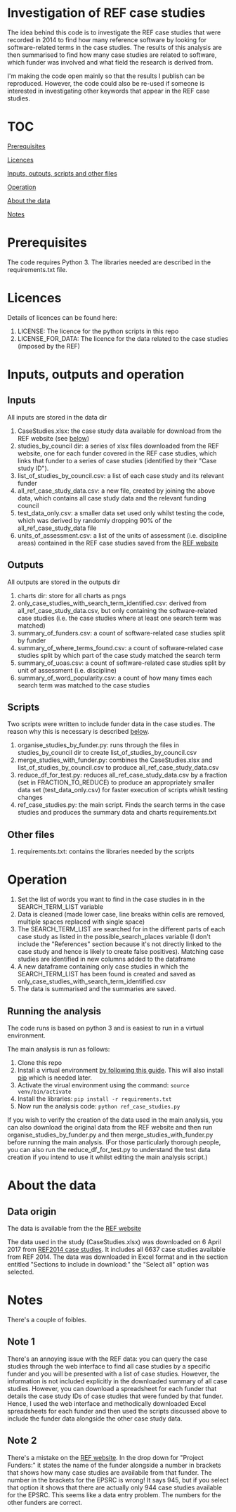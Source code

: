 # Investigation of REF case studies

The idea behind this code is to investigate the REF case studies that were recorded in 2014 to find how many reference software by looking for software-related terms in the case studies. The results of this analysis are then summarised to find how many case studies are related to software, which funder was involved and what field the research is derived from.

I'm making the code open mainly so that the results I publish can be reproduced. However, the code could also be re-used if someone is interested in investigating other keywords that appear in the REF case studies.

# TOC

[Prerequisites](#prerequisites)

[Licences](#licences)

[Inputs, outputs, scripts and other files](#inputs-outputs-and-operation)

[Operation](#operation)

[About the data](#about-the-data)

[Notes](#notes)

# Prerequisites
The code requires Python 3. The libraries needed are described in the requirements.txt file.

# Licences

Details of licences can be found here:

1. LICENSE: The licence for the python scripts in this repo
1. LICENSE_FOR_DATA: The licence for the data related to the case studies (imposed by the REF)

# Inputs, outputs and operation

## Inputs

All inputs are stored in the data dir

1. CaseStudies.xlsx: the case study data available for download from the REF website (see [below](#data-origin))
1. studies_by_council dir: a series of xlsx files downloaded from the REF website, one for each funder covered in the REF case studies, which links that funder to a series of case studies (identified by their "Case study ID").
1. list_of_studies_by_council.csv: a list of each case study and its relevant funder
1. all_ref_case_study_data.csv: a new file, created by joining the above data, which contains all case study data and the relevant funding council
1. test_data_only.csv: a smaller data set used only whilst testing the code, which was derived by randomly dropping 90% of the all_ref_case_study_data file
1. units_of_assessment.csv: a list of the units of assessment (i.e. discipline areas) contained in the REF case studies saved from the [REF website](http://www.ref.ac.uk/2014/panels/unitsofassessment/) 

## Outputs

All outputs are stored in the outputs dir

1. charts dir: store for all charts as pngs
1. only_case_studies_with_search_term_identified.csv: derived from all_ref_case_study_data.csv, but only containing the software-related case studies (i.e. the case studies where at least one search term was matched)
1. summary_of_funders.csv: a count of software-related case studies split by funder
1. summary_of_where_terms_found.csv: a count of software-related case studies split by which part of the case study matched the search term
1. summary_of_uoas.csv: a count of software-related case studies split by unit of assessment (i.e. discipline)
1. summary_of_word_popularity.csv: a count of how many times each search term was matched to the case studies

## Scripts

Two scripts were written to include funder data in the case studies. The reason why this is necessary is described [below](#note-1).

1. organise_studies_by_funder.py: runs through the files in studies_by_council dir to create list_of_studies_by_council.csv
1. merge_studies_with_funder.py: combines the CaseStudies.xlsx and list_of_studies_by_council.csv to produce all_ref_case_study_data.csv
1. reduce_df_for_test.py: reduces all_ref_case_study_data.csv by a fraction (set in FRACTION_TO_REDUCE) to produce an appropriately smaller data set (test_data_only.csv) for faster execution of scripts whislt testing changes
1. ref_case_studies.py: the main script. Finds the search terms in the case studies and produces the summary data and charts
requirements.txt

## Other files

1. requirements.txt: contains the libraries needed by the scripts

# Operation

1. Set the list of words you want to find in the case studies in in the SEARCH_TERM_LIST variable
1. Data is cleaned (made lower case, line breaks within cells are removed, multiple spaces replaced with single space)
1. The SEARCH_TERM_LIST are searched for in the different parts of each case study as listed in the possible_search_places variable (I don't include the "References" section because it's not directly linked to the case study and hence is likely to create false positives). Matching case studies are identified in new columns added to the dataframe
1. A new dataframe containing only case studies in which the SEARCH_TERM_LIST has been found is created and saved as only_case_studies_with_search_term_identified.csv
1. The data is summarised and the summaries are saved.

## Running the analysis

The code runs is based on python 3 and is easiest to run in a virtual environment.

The main analysis is run as follows:

1. Clone this repo
1. Install a virtual environment [by following this guide](http://docs.python-guide.org/en/latest/dev/virtualenvs/). This will also install [pip](https://pip.pypa.io/en/stable/user_guide/) which is needed later.
1. Activate the virual environment using the command:
```source venv/bin/activate```
1. Install the libraries:
```pip install -r requirements.txt```
1. Now run the analysis code:
```python ref_case_studies.py```

If you wish to verify the creation of the data used in the main analysis, you can also download the original data from the REF website and then run organise_studies_by_funder.py and then merge_studies_with_funder.py before running the main analysis. (For those particularly thorough people, you can also run the reduce_df_for_test.py to understand the test data creation if you intend to use it whilst editing the main analysis script.)

# About the data

## Data origin

The data is available from the the [REF website](http://impact.ref.ac.uk/CaseStudies/Results.aspx?val=Show%20All#)

The data used in the study (CaseStudies.xlsx) was downloaded on 6 April 2017 from [REF2014 case studies](http://impact.ref.ac.uk/CaseStudies/Results.aspx?val=Show%20All#). It includes all 6637 case studies available from REF 2014. The data was downloaded in Excel format and in the section entitled "Sections to include in download:" the "Select all" option was selected.

# Notes

There's a couple of foibles.

## Note 1

There's an annoying issue with the REF data: you can query the case studies through the web interface to find all case studies by a specific funder and you will be presented with a list of case studies. However, the information is not included explicitly in the downloaded summary of all case studies. However, you can download a spreadsheet for each funder that details the case study IDs of case studies that were funded by that funder. Hence, I used the web interface and methodically downloaded Excel spreadsheets for each funder and then used the scripts discussed above to include the funder data alongside the other case study data.

## Note 2

There's a mistake on the [REF website](http://impact.ref.ac.uk/CaseStudies/Results.aspx?val=Show%20All#). In the drop down for "Project Funders:" it states the name of the funder alongside a number in brackets that shows how many case studies are availabile from that funder. The number in the brackets for the EPSRC is wrong! It says 945, but if you select that option it shows that there are actually only 944 case studies available for the EPSRC. This seems like a data entry problem. The numbers for the other funders are correct.
